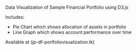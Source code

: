 Data Visualization of Sample Financial Portfolio using D3.js

Includes:

- Pie Chart which shows allocation of assets in portfolio
- Line Graph which shows account performance over time

Available at (jp-df-portfoliovisualization.tk)
